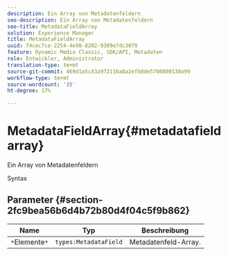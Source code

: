 ```yaml
---
description: Ein Array von Metadatenfeldern
seo-description: Ein Array von Metadatenfeldern
seo-title: MetadataFieldArray
solution: Experience Manager
title: MetadataFieldArray
uuid: f4cec7ce-2254-4e98-8202-9309e7dc3079
feature: Dynamic Media Classic, SDK/API, Metadaten
role: Entwickler, Administrator
translation-type: tm+mt
source-git-commit: 469d1a5c43a972116a8a2efb0de5708800130a99
workflow-type: tm+mt
source-wordcount: '35'
ht-degree: 17%

---
```



# MetadataFieldArray{#metadatafieldarray}

Ein Array von Metadatenfeldern

Syntax

## Parameter {#section-2fc9bea56b6d4b72b80d4f04c5f9b862}

| Name | Typ | Beschreibung |
|---|---|---|
| `*`Elemente`*` | `types:MetadataField` | Metadatenfeld-Array. |


